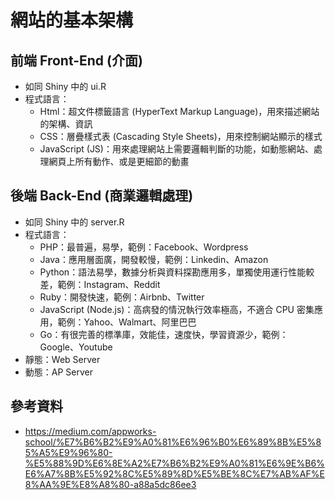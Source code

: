 # 網站的基本架構

## 前端 Front-End (介面)
* 如同 Shiny 中的 ui.R 
* 程式語言：
  * Html：超文件標籤語言 (HyperText Markup Language)，用來描述網站的架構、資訊
  * CSS：層疊樣式表 (Cascading Style Sheets)，用來控制網站顯示的樣式
  * JavaScript (JS)：用來處理網站上需要邏輯判斷的功能，如動態網站、處理網頁上所有動作、或是更細節的動畫


## 後端 Back-End (商業邏輯處理)
* 如同 Shiny 中的 server.R 
* 程式語言：
  * PHP：最普遍，易學，範例：Facebook、Wordpress
  * Java：應用層面廣，開發較慢，範例：Linkedin、Amazon
  * Python：語法易學，數據分析與資料探勘應用多，單獨使用運行性能較差，範例：Instagram、Reddit
  * Ruby：開發快速，範例：Airbnb、Twitter
  * JavaScript (Node.js)：高病發的情況執行效率極高，不適合 CPU 密集應用，範例：Yahoo、Walmart、阿里巴巴
  * Go：有很完善的標準庫，效能佳，速度快，學習資源少，範例：Google、Youtube
* 靜態：Web Server
* 動態：AP Server

  

## 參考資料
* https://medium.com/appworks-school/%E7%B6%B2%E9%A0%81%E6%96%B0%E6%89%8B%E5%85%A5%E9%96%80-%E5%88%9D%E6%8E%A2%E7%B6%B2%E9%A0%81%E6%9E%B6%E6%A7%8B%E5%92%8C%E5%89%8D%E5%BE%8C%E7%AB%AF%E8%AA%9E%E8%A8%80-a88a5dc86ee3

